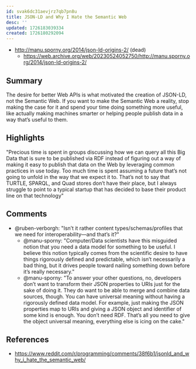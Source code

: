 ```yaml
---
id: svak6dc31aevjrz7qb7pn8u
title: JSON-LD and Why I Hate the Semantic Web
desc: ''
updated: 1726183039334
created: 1726180292094
---
```


- http://manu.sporny.org/2014/json-ld-origins-2/ (dead)
  - https://web.archive.org/web/20230524052750/http://manu.sporny.org/2014/json-ld-origins-2/

## Summary

The desire for better Web APIs is what motivated the creation of JSON-LD, not the Semantic Web. If you want to make the Semantic Web a reality, stop making the case for it and spend your time doing something more useful, like actually making machines smarter or helping people publish data in a way that’s useful to them.

## Highlights

"Precious time is spent in groups discussing how we can query all this Big Data that is sure to be published via RDF instead of figuring out a way of making it easy to publish that data on the Web by leveraging common practices in use today. Too much time is spent assuming a future that’s not going to unfold in the way that we expect it to. That’s not to say that TURTLE, SPARQL, and Quad stores don’t have their place, but I always struggle to point to a typical startup that has decided to base their product line on that technology"

## Comments

- @ruben-verborgh: "Isn’t it rather content types/schemas/profiles that we need for interoperability—and that’s it?"
  - @manu-sporny: "Computer/Data scientists have this misguided notion that you need a data model for something to be useful. I believe this notion typically comes from the scientific desire to have things rigorously defined and predictable, which isn’t necessarily a bad thing, but it drives people toward nailing something down before it’s really necessary."
  - @manu-sporny: "To answer your other questions, no, developers don’t want to transform their JSON properties to URIs just for the sake of doing it. They do want to be able to merge and combine data sources, though. You can have universal meaning without having a rigorously defined data model. For example, just making the JSON properties map to URIs and giving a JSON object and identifier of some kind is enough. You don’t need RDF. That’s all you need to give the object universal meaning, everything else is icing on the cake."


## References

- https://www.reddit.com/r/programming/comments/38f6b1/jsonld_and_why_i_hate_the_semantic_web/